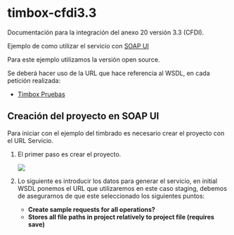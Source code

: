 # timbox-cfdi3.3
Documentación para la integración del anexo 20 versión 3.3 (CFDI).

Ejemplo de como utilizar el servicio con [SOAP UI](https://www.soapui.org/downloads/soapui.html)

Para este ejemplo utilizamos la versión open source.

Se deberá hacer uso de la URL que hace referencia al WSDL, en cada petición realizada:

- [Timbox Pruebas](https://staging.ws.timbox.com.mx/timbrado_cfdi33/wsdl)

## Creación del proyecto en SOAP UI
Para iniciar con el ejemplo del timbrado es necesario crear el proyecto con el URL Servicio.

1. El primer paso es crear el proyecto.

    ![](http://i.imgur.com/0ar7zY0.png)
    
2. Lo siguiente es introducir los datos para generar el servicio, en initial WSDL ponemos el URL que utilizaremos en este caso staging, debemos de asegurarnos de que este seleccionado los siguientes puntos:
    * **Create sample requests for all operations?**
    * **Stores all file paths in project relatively to project file (requires save)**
